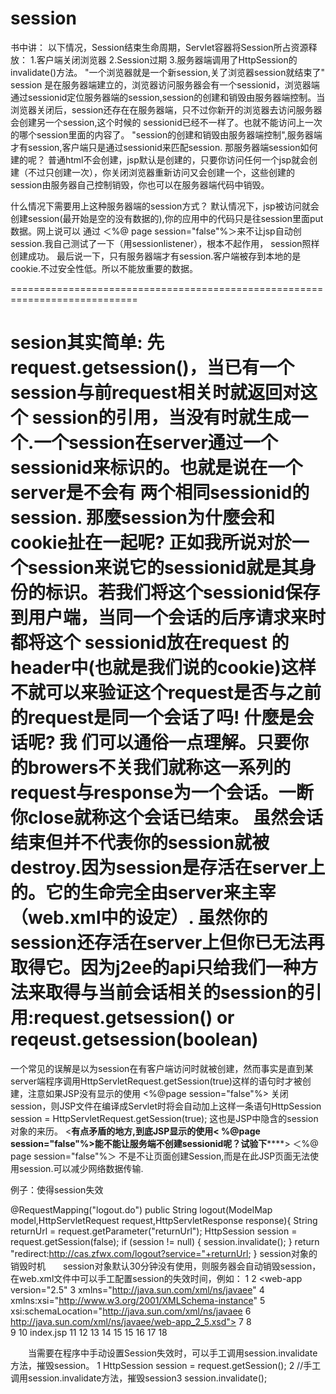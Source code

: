 # session

书中讲：
以下情况，Session结束生命周期，Servlet容器将Session所占资源释放：
1.客户端关闭浏览器
2.Session过期
3.服务器端调用了HttpSession的invalidate()方法。
"一个浏览器就是一个新session,关了浏览器session就结束了"
session 是在服务器端建立的，浏览器访问服务器会有一个sessionid，浏览器端通过sessionid定位服务器端的session,session的创建和销毁由服务器端控制。当浏览器关闭后，session还存在在服务器端，只不过你新开的浏览器去访问服务器会创建另一个session,这个时候的 sessionid已经不一样了。也就不能访问上一次的哪个session里面的内容了。 
"session的创建和销毁由服务器端控制",服务器端才有session,客户端只是通过sessionid来匹配session.
那服务器端session如何建的呢？ 普通html不会创建，jsp默认是创建的，只要你访问任何一个jsp就会创建（不过只创建一次），你关闭浏览器重新访问又会创建一个，这些创建的session由服务器自己控制销毁，你也可以在服务器端代码中销毁。

什么情况下需要用上这种服务器端的session方式？ 
默认情况下，jsp被访问就会创建session(最开始是空的没有数据的),你的应用中的代码只是往session里面put数据。网上说可以 通过 ＜%@ page session="false"%＞来不让jsp自动创session.我自己测试了一下（用sessionlistener），根本不起作用， session照样创建成功。
最后说一下，只有服务器端才有session.客户端被存到本地的是cookie.不过安全性低。所以不能放重要的数据。

============================================================================

sesion其实简单:
先request.getsession()，当已有一个session与前request相关时就返回对这个 session的引用，当没有时就生成一个.一个session在server通过一个sessionid来标识的。也就是说在一个server是不会有 两个相同sessionid的session.
那麼session为什麼会和cookie扯在一起呢?
正如我所说对於一 个session来说它的sessionid就是其身份的标识。若我们将这个sessionid保存到用户端，当同一个会话的后序请求来时都将这个 sessionid放在request 的header中(也就是我们说的cookie)这样不就可以来验证这个request是否与之前的request是同一个会话了吗!
什麼是会话呢?
我 们可以通俗一点理解。只要你的browers不关我们就称这一系列的request与response为一个会话。一断你close就称这个会话已结束。 虽然会话结束但并不代表你的session就被destroy.因为session是存活在server上的。它的生命完全由server来主宰 （web.xml中的设定）.
虽然你的session还存活在server上但你已无法再取得它。因为j2ee的api只给我们一种方法来取得与当前会话相关的session的引用:request.getsession() or reqeust.getsession(boolean)
=======================================================================

一个常见的误解是以为session在有客户端访问时就被创建，然而事实是直到某server端程序调用HttpServletRequest.getSession(true)这样的语句时才被创建，注意如果JSP没有显示的使用 <%@page session="false"%> 关闭session，则JSP文件在编译成Servlet时将会自动加上这样一条语句HttpSession session = HttpServletRequest.getSession(true);
这也是JSP中隐含的session对象的来历。
<**********************有点矛盾的地方,到底JSP显示的使用< %@page session="false"%>能不能让服务端不创建sessionid呢？试验下**************************&gt;
＜%@ page session="false"%＞ 
不是不让页面创建Session,而是在此JSP页面无法使用session.可以减少网络数据传输.

例子：使得session失效

@RequestMapping("logout.do")
     public String logout(ModelMap model,HttpServletRequest request,HttpServletResponse response){
          String returnUrl = request.getParameter("returnUrl");
          HttpSession session = request.getSession(false);
          if (session != null) {
              session.invalidate();
          }
          return "redirect:http://cas.zfwx.com/logout?service="+returnUrl;
     }
session对象的销毁时机　　session对象默认30分钟没有使用，则服务器会自动销毁session，在web.xml文件中可以手工配置session的失效时间，例如：
 1 <?xml version="1.0" encoding="UTF-8"?>
 2 <web-app version="2.5" 
 3     xmlns="http://java.sun.com/xml/ns/javaee" 
 4     xmlns:xsi="http://www.w3.org/2001/XMLSchema-instance" 
 5     xsi:schemaLocation="http://java.sun.com/xml/ns/javaee 
 6     http://java.sun.com/xml/ns/javaee/web-app_2_5.xsd"> 7   <display-name></display-name>
 8   
 9   <welcome-file-list>
10     <welcome-file>index.jsp</welcome-file>
11   </welcome-file-list>
12 
13   <!-- 设置Session的有效时间:以分钟为单位-->
14     <session-config>
15         <session-timeout>15</session-timeout>
16     </session-config>17 
18 </web-app>

　　当需要在程序中手动设置Session失效时，可以手工调用session.invalidate方法，摧毁session。
1 HttpSession session = request.getSession();
2 //手工调用session.invalidate方法，摧毁session3 session.invalidate();
